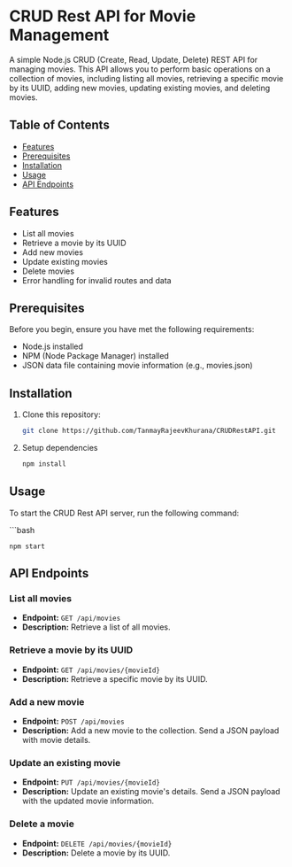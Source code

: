 # CRUD Rest API for Movie Management

A simple Node.js CRUD (Create, Read, Update, Delete) REST API for managing movies. This API allows you to perform basic operations on a collection of movies, including listing all movies, retrieving a specific movie by its UUID, adding new movies, updating existing movies, and deleting movies.

## Table of Contents

- [Features](#features)
- [Prerequisites](#prerequisites)
- [Installation](#installation)
- [Usage](#usage)
- [API Endpoints](#api-endpoints)

## Features

- List all movies
- Retrieve a movie by its UUID
- Add new movies
- Update existing movies
- Delete movies
- Error handling for invalid routes and data

## Prerequisites

Before you begin, ensure you have met the following requirements:

- Node.js installed
- NPM (Node Package Manager) installed
- JSON data file containing movie information (e.g., movies.json)

## Installation

1. Clone this repository:

   ```bash
   git clone https://github.com/TanmayRajeevKhurana/CRUDRestAPI.git

2. Setup dependencies


   ```bash
   npm install
## Usage

To start the CRUD Rest API server, run the following command:
  <p> ```bash
    
    npm start

## API Endpoints

### List all movies

- **Endpoint:** `GET /api/movies`
- **Description:** Retrieve a list of all movies.

### Retrieve a movie by its UUID

- **Endpoint:** `GET /api/movies/{movieId}`
- **Description:** Retrieve a specific movie by its UUID.

### Add a new movie

- **Endpoint:** `POST /api/movies`
- **Description:** Add a new movie to the collection. Send a JSON payload with movie details.

### Update an existing movie

- **Endpoint:** `PUT /api/movies/{movieId}`
- **Description:** Update an existing movie's details. Send a JSON payload with the updated movie information.

### Delete a movie

- **Endpoint:** `DELETE /api/movies/{movieId}`
- **Description:** Delete a movie by its UUID.


